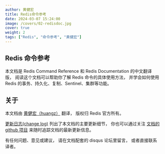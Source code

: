 ```yaml
---
author: 黄健宏
title: Redis命令参考
date: 2024-03-07 15:24:00
image: /covers/02-redisdoc.jpg
cover: true
weight: 2
tags: ["Redis", "命令参考", "黄健宏"]
---
```


## Redis 命令参考

本文档是 Redis Command Reference 和 Redis Documentation 的中文翻译版， 阅读这个文档可以帮助你了解 Redis 命令的具体使用方法， 并学会如何使用 Redis 的事务、持久化、复制、Sentinel、集群等功能。

## 关于

本文档由 [黄健宏（huangz）](http://www.huangz.me/) 翻译， 版权归 Redis 官方所有。

[更新日志(change log)](http://redis.forthxu.com/change_log.html#change-log) 列出了本文档的主要更新细节， 你也可以通过关注 [文档的 github 项目](https://github.com/huangz1990/redis) 来随时追踪文档的最新更新信息。

有任何问题、意见或建议， 请在文档配套的 disqus 论坛里留言， 或者直接联系译者。
